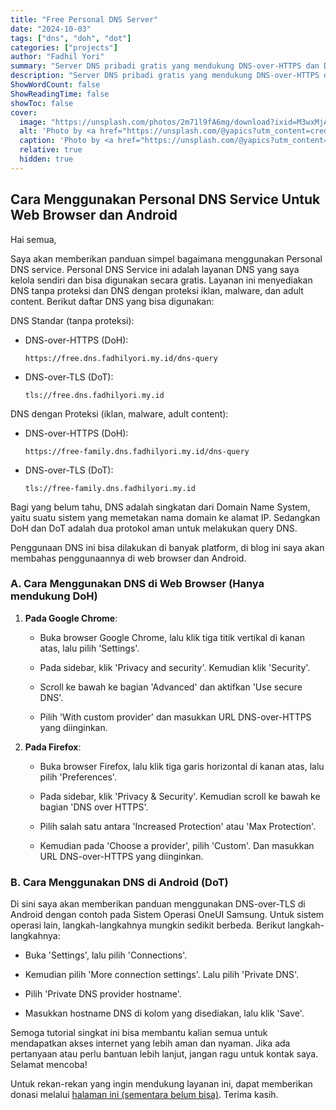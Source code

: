 ```yaml
---
title: "Free Personal DNS Server"
date: "2024-10-03"
tags: ["dns", "doh", "dot"]
categories: ["projects"]
author: "Fadhil Yori"
summary: "Server DNS pribadi gratis yang mendukung DNS-over-HTTPS dan DNS-over-TLS untuk melindungi privasi dan keamanan Anda."
description: "Server DNS pribadi gratis yang mendukung DNS-over-HTTPS dan DNS-over-TLS untuk melindungi privasi dan keamanan Anda."
ShowWordCount: false
ShowReadingTime: false
showToc: false
cover:
  image: "https://unsplash.com/photos/2m71l9fA6mg/download?ixid=M3wxMjA3fDB8MXxzZWFyY2h8Mnx8aW50ZXJuZXR8ZW58MHx8fHwxNzI3OTE2MjUwfDA&force=true&w=640"
  alt: 'Photo by <a href="https://unsplash.com/@yapics?utm_content=creditCopyText&utm_medium=referral&utm_source=unsplash">Leon Seibert</a> on <a href="https://unsplash.com/photos/internet-led-signage-beside-building-near-buildings-2m71l9fA6mg?utm_content=creditCopyText&utm_medium=referral&utm_source=unsplash">Unsplash</a>'
  caption: 'Photo by <a href="https://unsplash.com/@yapics?utm_content=creditCopyText&utm_medium=referral&utm_source=unsplash">Leon Seibert</a> on <a href="https://unsplash.com/photos/internet-led-signage-beside-building-near-buildings-2m71l9fA6mg?utm_content=creditCopyText&utm_medium=referral&utm_source=unsplash">Unsplash</a>'
  relative: true
  hidden: true
---
```


## Cara Menggunakan Personal DNS Service Untuk Web Browser dan Android

Hai semua,

Saya akan memberikan panduan simpel bagaimana menggunakan Personal DNS service. Personal DNS Service ini adalah layanan DNS yang saya kelola sendiri dan bisa digunakan secara gratis. Layanan ini menyediakan DNS tanpa proteksi dan DNS dengan proteksi iklan, malware, dan adult content. Berikut daftar DNS yang bisa digunakan:

DNS Standar (tanpa proteksi):

- DNS-over-HTTPS (DoH):

  ```text
  https://free.dns.fadhilyori.my.id/dns-query
  ```

- DNS-over-TLS (DoT):

  ```text
  tls://free.dns.fadhilyori.my.id
  ```

DNS dengan Proteksi (iklan, malware, adult content):

- DNS-over-HTTPS (DoH):

  ```text
  https://free-family.dns.fadhilyori.my.id/dns-query
  ```

- DNS-over-TLS (DoT):

  ```text
  tls://free-family.dns.fadhilyori.my.id
  ```

Bagi yang belum tahu, DNS adalah singkatan dari Domain Name System, yaitu suatu sistem yang memetakan nama domain ke alamat IP. Sedangkan DoH dan DoT adalah dua protokol aman untuk melakukan query DNS.

Penggunaan DNS ini bisa dilakukan di banyak platform, di blog ini saya akan membahas penggunaannya di web browser dan Android.

### A. Cara Menggunakan DNS di Web Browser (Hanya mendukung DoH)

1. **Pada Google Chrome**:

   - Buka browser Google Chrome, lalu klik tiga titik vertikal di kanan atas, lalu pilih 'Settings'.

   - Pada sidebar, klik 'Privacy and security'. Kemudian klik 'Security'.

   - Scroll ke bawah ke bagian 'Advanced' dan aktifkan 'Use secure DNS'.

   - Pilih 'With custom provider' dan masukkan URL DNS-over-HTTPS yang diinginkan.

2. **Pada Firefox**:

   - Buka browser Firefox, lalu klik tiga garis horizontal di kanan atas, lalu pilih 'Preferences'.

   - Pada sidebar, klik 'Privacy & Security'. Kemudian scroll ke bawah ke bagian 'DNS over HTTPS'.

   - Pilih salah satu antara 'Increased Protection' atau 'Max Protection'.

   - Kemudian pada 'Choose a provider', pilih 'Custom'. Dan masukkan URL DNS-over-HTTPS yang diinginkan.

### B. Cara Menggunakan DNS di Android (DoT)

Di sini saya akan memberikan panduan menggunakan DNS-over-TLS di Android dengan contoh pada Sistem Operasi OneUI Samsung. Untuk sistem operasi lain, langkah-langkahnya mungkin sedikit berbeda. Berikut langkah-langkahnya:

- Buka 'Settings', lalu pilih 'Connections'.

- Kemudian pilih 'More connection settings'. Lalu pilih 'Private DNS'.

- Pilih 'Private DNS provider hostname'.

- Masukkan hostname DNS di kolom yang disediakan, lalu klik 'Save'.

Semoga tutorial singkat ini bisa membantu kalian semua untuk mendapatkan akses internet yang lebih aman dan nyaman. Jika ada pertanyaan atau perlu bantuan lebih lanjut, jangan ragu untuk kontak saya. Selamat mencoba!

Untuk rekan-rekan yang ingin mendukung layanan ini, dapat memberikan donasi melalui [halaman ini (sementara belum bisa)](https://www.fadhilyori.my.id/donate). Terima kasih.
